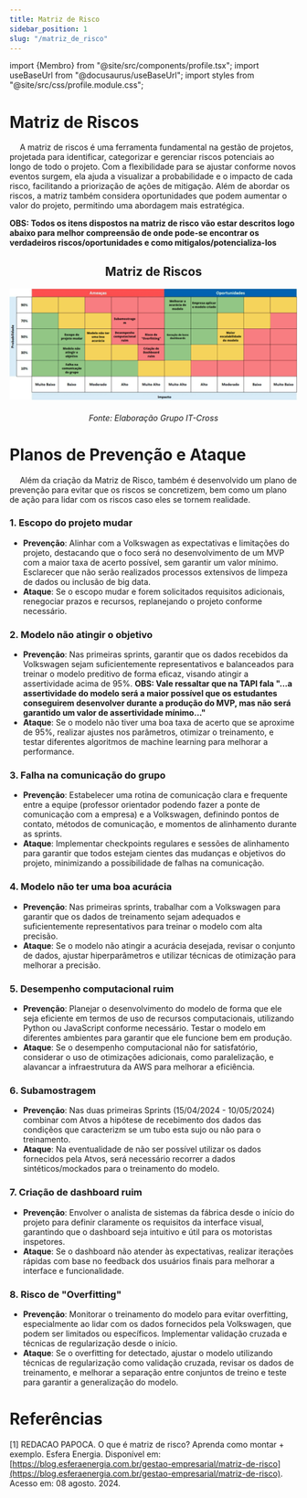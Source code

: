 ```yaml
---
title: Matriz de Risco
sidebar_position: 1
slug: "/matriz_de_risco"
---
```

import {Membro} from "@site/src/components/profile.tsx";
import useBaseUrl from "@docusaurus/useBaseUrl";
import styles from "@site/src/css/profile.module.css";

# Matriz de Riscos
&emsp; A matriz de riscos é uma ferramenta fundamental na gestão de projetos, projetada para identificar, categorizar e gerenciar riscos potenciais ao longo de todo o projeto. Com a flexibilidade para se ajustar conforme novos eventos surgem, ela ajuda a visualizar a probabilidade e o impacto de cada risco, facilitando a priorização de ações de mitigação. Além de abordar os riscos, a matriz também considera oportunidades que podem aumentar o valor do projeto, permitindo uma abordagem mais estratégica.

**OBS: Todos os itens dispostos na matriz de risco vão estar descritos logo abaixo para melhor compreensão de onde pode-se encontrar os verdadeiros riscos/oportunidades e como mitigalos/potencializa-los**

<h2 align="center"> Matriz de Riscos </h2>

![Matriz de Risco](../../../../static/img/sprint-1/matriz_de_risco.PNG)

<h6 align="center"> Fonte: Elaboração Grupo IT-Cross </h6>

# Planos de Prevenção e Ataque
&emsp; Além da criação da Matriz de Risco, também é desenvolvido um plano de prevenção para evitar que os riscos se concretizem, bem como um plano de ação para lidar com os riscos caso eles se tornem realidade.

### 1. Escopo do projeto mudar
- **Prevenção**: Alinhar com a Volkswagen as expectativas e limitações do projeto, destacando que o foco será no desenvolvimento de um MVP com a maior taxa de acerto possível, sem garantir um valor mínimo. Esclarecer que não serão realizados processos extensivos de limpeza de dados ou inclusão de big data.
- **Ataque**: Se o escopo mudar e forem solicitados requisitos adicionais, renegociar prazos e recursos, replanejando o projeto conforme necessário.

### 2. Modelo não atingir o objetivo
- **Prevenção**: Nas primeiras sprints, garantir que os dados recebidos da Volkswagen sejam suficientemente representativos e balanceados para treinar o modelo preditivo de forma eficaz, visando atingir a assertividade acima de 95%. **OBS: Vale ressaltar que na TAPI fala "...a assertividade do modelo será a maior possível que os estudantes conseguirem desenvolver durante a produção do MVP, mas não será garantido um valor de assertividade mínimo..."**
- **Ataque**: Se o modelo não tiver uma boa taxa de acerto que se aproxime de 95%, realizar ajustes nos parâmetros, otimizar o treinamento, e testar diferentes algoritmos de machine learning para melhorar a performance.

### 3. Falha na comunicação do grupo
- **Prevenção**: Estabelecer uma rotina de comunicação clara e frequente entre a equipe (professor orientador podendo fazer a ponte de comunicação com a empresa) e a Volkswagen, definindo pontos de contato, métodos de comunicação, e momentos de alinhamento durante as sprints.
- **Ataque**:  Implementar checkpoints regulares e sessões de alinhamento para garantir que todos estejam cientes das mudanças e objetivos do projeto, minimizando a possibilidade de falhas na comunicação.

### 4. Modelo não ter uma boa acurácia
- **Prevenção**: Nas primeiras sprints, trabalhar com a Volkswagen para garantir que os dados de treinamento sejam adequados e suficientemente representativos para treinar o modelo com alta precisão.
- **Ataque**: Se o modelo não atingir a acurácia desejada, revisar o conjunto de dados, ajustar hiperparâmetros e utilizar técnicas de otimização para melhorar a precisão.

### 5. Desempenho computacional ruim
- **Prevenção**: Planejar o desenvolvimento do modelo de forma que ele seja eficiente em termos de uso de recursos computacionais, utilizando Python ou JavaScript conforme necessário. Testar o modelo em diferentes ambientes para garantir que ele funcione bem em produção.
- **Ataque**: Se o desempenho computacional não for satisfatório, considerar o uso de otimizações adicionais, como paralelização, e alavancar a infraestrutura da AWS para melhorar a eficiência.

### 6. Subamostragem
- **Prevenção**: Nas duas primeiras Sprints (15/04/2024 - 10/05/2024) combinar com Atvos a hipótese de recebimento dos dados das condiçẽos que caracterizm se um tubo esta sujo ou não para o treinamento.
- **Ataque**: Na eventualidade de não ser possível utilizar os dados fornecidos pela Atvos, será necessário recorrer a dados sintéticos/mockados para o treinamento do modelo.

### 7. Criação de dashboard ruim
- **Prevenção**: Envolver o analista de sistemas da fábrica desde o início do projeto para definir claramente os requisitos da interface visual, garantindo que o dashboard seja intuitivo e útil para os motoristas inspetores.
- **Ataque**: Se o dashboard não atender às expectativas, realizar iterações rápidas com base no feedback dos usuários finais para melhorar a interface e funcionalidade.

### 8. Risco de "Overfitting"
- **Prevenção**: Monitorar o treinamento do modelo para evitar overfitting, especialmente ao lidar com os dados fornecidos pela Volkswagen, que podem ser limitados ou específicos. Implementar validação cruzada e técnicas de regularização desde o início.
- **Ataque**: Se o overfitting for detectado, ajustar o modelo utilizando técnicas de regularização como validação cruzada, revisar os dados de treinamento, e melhorar a separação entre conjuntos de treino e teste para garantir a generalização do modelo.

# Referências 
[1] REDACAO PAPOCA. O que é matriz de risco? Aprenda como montar + exemplo. Esfera Energia. Disponível em: [https://blog.esferaenergia.com.br/gestao-empresarial/matriz-de-risco](https://blog.esferaenergia.com.br/gestao-empresarial/matriz-de-risco). Acesso em: 08 agosto. 2024.
